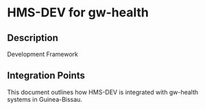 # HMS-DEV for gw-health

## Description

Development Framework

## Integration Points

This document outlines how HMS-DEV is integrated with gw-health systems in Guinea-Bissau.

